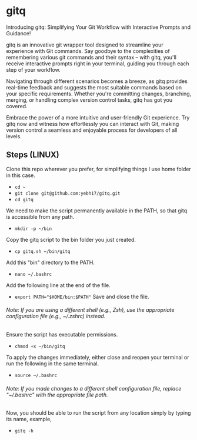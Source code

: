 # gitq

Introducing gitq: Simplifying Your Git Workflow with Interactive Prompts and Guidance!

gitq is an innovative git wrapper tool designed to streamline your experience with Git commands. Say goodbye to the complexities of remembering various git commands and their syntax – with gitq, you'll receive interactive prompts right in your terminal, guiding you through each step of your workflow.

Navigating through different scenarios becomes a breeze, as gitq provides real-time feedback and suggests the most suitable commands based on your specific requirements. Whether you're committing changes, branching, merging, or handling complex version control tasks, gitq has got you covered.

Embrace the power of a more intuitive and user-friendly Git experience. Try gitq now and witness how effortlessly you can interact with Git, making version control a seamless and enjoyable process for developers of all levels.

## Steps (LINUX)

Clone this repo wherever you prefer, for simplifying things I use home folder in this case.
-   `cd ~`
-   `git clone git@github.com:yebh17/gitq.git`
-   `cd gitq`

We need to make the script permanently available in the PATH, so that gitq is accessible from any path.
-   `mkdir -p ~/bin`

Copy the gitq script to the bin folder you just created.
-   `cp gitq.sh ~/bin/gitq`

Add this "bin" directory to the PATH.
-   `nano ~/.bashrc`

Add the following line at the end of the file.
-   `export PATH="$HOME/bin:$PATH"`
Save and close the file.

###### Note: If you are using a different shell (e.g., Zsh), use the appropriate configuration file (e.g., ~/.zshrc) instead.

Ensure the script has executable permissions.
-   `chmod +x ~/bin/gitq`

To apply the changes immediately, either close and reopen your terminal or run the following in the same terminal.
-   `source ~/.bashrc`
###### Note: If you made changes to a different shell configuration file, replace "~/.bashrc" with the appropriate file path.

Now, you should be able to run the script from any location simply by typing its name, example,
-   `gitq -h`